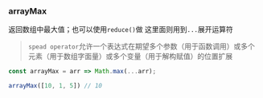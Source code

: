 ### arrayMax

返回数组中最大值；也可以使用`reduce()`做
这里面则用到`...`展开运算符
> `spead operator`允许一个表达式在期望多个参数（用于函数调用）或多个元素（用于数组字面量）或多个变量（用于解构赋值）的位置扩展

```js
const arrayMax = arr => Math.max(...arr);
```

```js
arrayMax([10, 1, 5]) // 10
```
